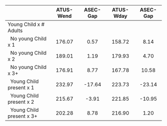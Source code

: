 
|                      |    ATUS-Wend |     ASEC-Gap |    ATUS-Wday |     ASEC-Gap |
| -------------------- | :----------: | :----------: | :----------: | :----------: |
| Young Child x # Adults |              |              |              |              |
| &nbsp;&nbsp;No young Child x 1 |       176.07 |         0.57 |       158.72 |         8.14 |
| &nbsp;&nbsp;No young Child x 2 |       189.01 |         1.19 |       179.93 |         4.70 |
| &nbsp;&nbsp;No young Child x 3+ |       176.91 |         8.77 |       167.78 |        10.58 |
| &nbsp;&nbsp;Young Child present x 1 |       232.97 |       -17.64 |       223.73 |       -23.14 |
| &nbsp;&nbsp;Young Child present x 2 |       215.67 |        -3.91 |       221.85 |       -10.95 |
| &nbsp;&nbsp;Young Child present x 3+ |       202.28 |         8.78 |       216.90 |         1.20 |

